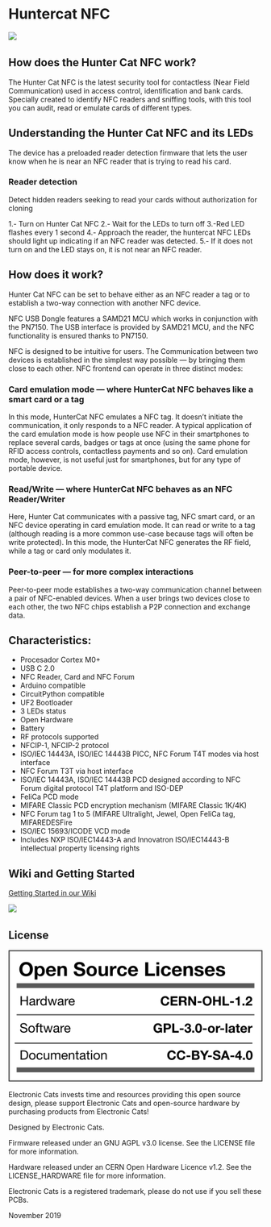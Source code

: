 # Huntercat NFC

<a href="https://electroniccats.com/store/hunter-cat-nfc//">
  <img src="https://electroniccats.com/wp-content/uploads/badge_store.png" height="104" />
</a>

## How does the Hunter Cat NFC work?

The Hunter Cat NFC is the latest security tool for contactless (Near Field Communication) used in access control, identification and bank cards. Specially created to identify NFC readers and sniffing tools, with this tool you can audit, read or emulate cards of different types. 

## Understanding the Hunter Cat NFC and its LEDs 

The device has a preloaded reader detection firmware that lets the user know when he is near an NFC reader that is trying to read his card. 

### Reader detection 

Detect hidden readers seeking to read your cards without authorization for cloning

1.- Turn on Hunter Cat NFC
2.- Wait for the LEDs to turn off
3.-Red LED flashes every 1 second
4.- Approach the reader, the huntercat NFC LEDs should light up indicating if an NFC reader was detected.
5.- If it does not turn on and the LED stays on, it is not near an NFC reader. 

## How does it work? 

Hunter Cat NFC can be set to behave either as an NFC reader a tag or to establish a two-way connection with another NFC device. 

NFC USB Dongle features a SAMD21 MCU which works in conjunction with the PN7150. The USB interface is provided by SAMD21 MCU, and the NFC functionality is ensured thanks to PN7150.

NFC is designed to be intuitive for users. The Communication between two devices is established in the simplest way possible — by bringing them close to each other. NFC frontend can operate in three distinct modes:

### Card emulation mode — where HunterCat NFC behaves like a smart card or a tag


In this mode, HunterCat NFC emulates a NFC tag. It doesn’t initiate the communication, it only responds to a NFC reader. A typical application of the card emulation mode is how people use NFC in their smartphones to replace several cards, badges or tags at once (using the same phone for RFID access controls, contactless payments and so on). Card emulation mode, however, is not useful just for smartphones, but for any type of portable device.


### Read/Write — where HunterCat NFC behaves as an NFC Reader/Writer

Here, Hunter Cat communicates with a passive tag, NFC smart card, or an NFC device operating in card emulation mode. It can read or write to a tag (although reading is a more common use-case because tags will often be write protected). In this mode, the HunterCat NFC generates the RF field, while a tag or card only modulates it.

### Peer-to-peer — for more complex interactions

Peer-to-peer mode establishes a two-way communication channel between a pair of NFC-enabled devices. When a user brings two devices close to each other, the two NFC chips establish a P2P connection and exchange data.


## Characteristics:
- Procesador Cortex M0+
- USB C 2.0
- NFC Reader, Card and NFC Forum
- Arduino compatible
- CircuitPython compatible
- UF2 Bootloader
- 3 LEDs status
- Open Hardware
- Battery
- RF protocols supported
- NFCIP-1, NFCIP-2 protocol 
- ISO/IEC 14443A, ISO/IEC 14443B PICC, NFC Forum T4T modes via host interface
- NFC Forum T3T via host interface
- ISO/IEC 14443A, ISO/IEC 14443B PCD designed according to NFC Forum digital protocol T4T platform and ISO-DEP 
- FeliCa PCD mode
- MIFARE Classic PCD encryption mechanism (MIFARE Classic 1K/4K)
- NFC Forum tag 1 to 5 (MIFARE Ultralight, Jewel, Open FeliCa tag, MIFAREDESFire
- ISO/IEC 15693/ICODE VCD mode 
- Includes NXP ISO/IEC14443-A and Innovatron ISO/IEC14443-B intellectual property licensing rights

##  Wiki and Getting Started
[Getting Started in our Wiki](https://github.com/ElectronicCats/HunterCatNFC/wiki)

<img src="https://raw.githubusercontent.com/wiki/ElectronicCats/HunterCatNFC/assets/Hunter_Cat_NFC.jpg" />

## License

![OpenSourceLicense](https://github.com/ElectronicCats/AjoloteBoard/raw/master/OpenSourceLicense.png)

Electronic Cats invests time and resources providing this open source design, please support Electronic Cats and open-source hardware by purchasing products from Electronic Cats!

Designed by Electronic Cats.

Firmware released under an GNU AGPL v3.0 license. See the LICENSE file for more information.

Hardware released under an CERN Open Hardware Licence v1.2. See the LICENSE_HARDWARE file for more information.

Electronic Cats is a registered trademark, please do not use if you sell these PCBs.

November 2019
